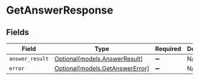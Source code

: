 # GetAnswerResponse


## Fields

| Field                                                          | Type                                                           | Required                                                       | Description                                                    |
| -------------------------------------------------------------- | -------------------------------------------------------------- | -------------------------------------------------------------- | -------------------------------------------------------------- |
| `answer_result`                                                | [Optional[models.AnswerResult]](../models/answerresult.md)     | :heavy_minus_sign:                                             | N/A                                                            |
| `error`                                                        | [Optional[models.GetAnswerError]](../models/getanswererror.md) | :heavy_minus_sign:                                             | N/A                                                            |